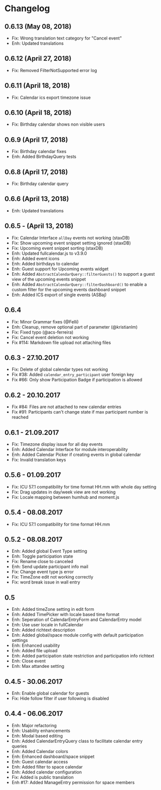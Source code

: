 Changelog
=========


0.6.13  (May 08, 2018)
-----------------------
- Fix: Wrong translation text category for "Cancel event"
- Enh: Updated translations


0.6.12  (April 27, 2018)
-----------------------
- Fix: Removed FilterNotSupported error log


0.6.11  (April 18, 2018)
-----------------------
- Fix: Calendar ics export timezone issue


0.6.10  (April 18, 2018)
-----------------------
- Fix: Birthday calendar shows non visible users


0.6.9  (April 17, 2018)
-----------------------
- Fix: Birthday calendar fixes
- Enh: Added BirthdayQuery tests


0.6.8  (April 17, 2018)
-----------------------
- Fix: Birthday calendar query


0.6.6  (April 13, 2018)
-----------------------
- Enh: Updated translations


0.6.5 - (April 13, 2018)
------------------------
- Fix: Calendar Interface `allDay` events not working (staxDB)
- Fix: Show upcoming event snippet setting ignored (staxDB)
- Fix: Upcoming event snippet sorting (staxDB)
- Enh: Updated fullcalendar.js to v3.9.0
- Enh: Added event icons
- Enh: Added birthdays to calendar
- Enh: Guest support for Upcoming events widget
- Enh: Added `AbstractCalendarQuery::filterGuests()` to support a guest view of the upcoming events snippet
- Enh: Added `AbstractCalendarQuery::filterDashboard()` to enable a custom filter for the upcoming events dashboard snippet
- Enh: Added ICS export of single events (ASBaj)


0.6.4 
-----
- Fix: Minor Grammar fixes (@Felli)
- Enh: Cleanup, remove optional part of parameter (@kristianlm)
- Fix: Fixed typo (@acs-ferreira) 
- Fix: Cancel event deletion not working
- Fix #114: Markdown file upload not attaching files


0.6.3 - 27.10.2017
------------------
- Fix: Delete of global calendar types not working
- Fix #38: Added `calendar_entry_participant` user foreign key
- Fix #66: Only show Participation Badge if participation is allowed


0.6.2 - 20.10.2017
------------------
- Fix #84: Files are not attached to new calendar entries
- Fix #91: Participants can't change state if max participant number is reached


0.6.1 - 21.09.2017
------------------
- Fix: Timezone display issue for all day events
- Enh: Added Calendar Interface for module interoperability
- Enh: Added Calendar Picker if creating events in global calendar
- Fix: Invalid translation keys


0.5.6 - 01.09.2017
------------------
- Fix: ICU 57.1 compatibility for time format HH.mm with whole day setting
- Fix: Drag updates in day/week view are not working
- Fix: Locale mapping between humhub and moment.js


0.5.4 - 08.08.2017
------------------
- Fix: ICU 57.1 compatibility for time format HH.mm


0.5.2 - 08.08.2017
------------------
- Enh: Added global Event Type setting
- Enh: Toggle participation state
- Fix: Rename close to canceled
- Enh: Send update participant info mail
- Fix: Change event type js error
- Fix: TimeZone edit not working correctly
- Fix: word break issue in wall entry


0.5 
----
- Enh: Added timeZone setting in edit form
- Enh: Added TimePicker with locale based time format
- Enh: Seperation of CalendarEntryForm and CalendarEntry model
- Enh: Use user locale in fullCalendar
- Enh: Added richtext description
- Enh: Added global/space module config with default participation settings
- Enh: Enhanced usability
- Enh: Added file upload
- Enh: Added participation state restriction and participation info richtext
- Enh: Close event
- Enh: Max attandee setting

0.4.5 - 30.06.2017
------------------
- Enh: Enable global calendar for guests
- Fix: Hide follow filter if user following is disabled


0.4.4 - 06.06.2017
------------------
- Enh: Major refactoring
- Enh: Usability enhancements
- Enh: Modal based editing
- Enh: Added CalendarEntryQuery class to facilitate calendar entry queries
- Enh: Added Calendar colors
- Enh: Enhanced dashboard/space snippet
- Enh: Guest calendar access
- Enh: Added filter to space calendar
- Enh: Added calendar configuration
- Fix: Added is public translation
- Enh #17: Added ManageEntry permission for space members
